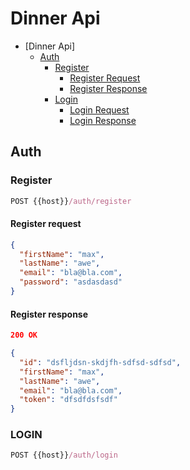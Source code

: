 ﻿# Dinner Api

- [Dinner Api]
    - [Auth](#auth)
        - [Register](#register)
            - [Register Request](#register-request)
            - [Register Response](#register-response)
        - [Login](#login)
            - [Login Request](#login-request)
            - [Login Response](#login-response)

## Auth

### Register
```js
POST {{host}}/auth/register
```

#### Register request
```json
{
  "firstName": "max",
  "lastName": "awe",
  "email": "bla@bla.com",
  "password": "asdasdasd"
}
```

#### Register response
```json
200 OK
```

```json
{
  "id": "dsfljdsn-skdjfh-sdfsd-sdfsd",
  "firstName": "max",
  "lastName": "awe",
  "email": "bla@bla.com",
  "token": "dfsdfdsfsdf"
}
```


### LOGIN
```js
POST {{host}}/auth/login
```
